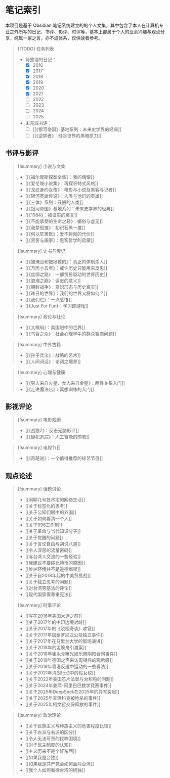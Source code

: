 # 笔记索引

本项目是基于 Obsidian 笔记系统建立的的个人文集，其中包含了本人在计算机专业之外所写的日记、书评、影评、时评等，基本上都属于个人的业余兴趣与观点分享，纯属一家之言，亦不成体系，仅供读者参考。

> [!TODO] 任务列表
>
> - 待整理的日记：
>   - [x] 2016
>   - [x] 2017
>   - [x] 2018
>   - [x] 2019
>   - [x] 2020
>   - [x] 2021
>   - [ ] 2022
>   - [ ] 2023
>   - [ ] 2024
>   - [ ] 2025
> - 未完成书评：
>   - [ ] [[《银河帝国》基地系列：未来史学界的经典]]
>   - [ ] [[《逆势者》：硅谷世界的黑暗原力]]

## 书评与影评

> [!summary] 小说与文集
>
> - [[《福尔摩斯探案全集》：我的偶像]]
> - [[《爱伦坡小说集》：再探哥特式风格]]
> - [[《龙纹身的女孩》：电影与小说及黑客与记者]]
> - [[《银河英雄传说》：人类与他们的英雄]]
> - [[《三体》系列：丑陋的人类]]
> - [[《银河帝国》基地系列：未来史学界的经典]]
> - [[《1984》：被证实的寓言]]
> - [[《不能承受的生命之轻》：媚俗与虚无]]
> - [[《我辈孤雏》：初识石黑一雄]]
> - [[《何以笙箫默》：爱不将就的代价]]
> - [[《黑客与画家》：黑客哲学的启蒙]]

> [!summary] 史书与传记
>
> - [[《被淹没和被拯救的》：真正的体制杀人]]
> - [[《万历十五年》：或许历史只能用来反思]]
> - [[《丝绸之路》：一部贸易驱动的世界历史]]
> - [[《浪潮之巅》：读史的意义]]
> - [[《朝鲜战争》：意识形态与历史真实]]
> - [[《昨日的世界》：我们的世界又将如何？]]
> - [[《我们仨》：一点感悟]]
> - [[《Just For Fun》：学习即游戏]]

> [!summary] 政论与社论
>
> - [[《大棋局》：美国眼中的世界]]
> - [[《乌合之众》：社会心理学中的群众智商问题]]

> [!summary] 中外古籍
>
> - [[《孙子兵法》：战略的艺术]]
> - [[《人间词话》：论词之境界]]

> [!summary] 心理与健康
>
> - [[《男人来自火星，女人来自金星》：两性关系入门]]
> - [[《走进魔法店》：冥想训练的入门]]

## 影视评论

> [!summary] 电影戏剧
>
> - [[《战狼2》：反击无脑影评]]
> - [[《疑犯追踪》：人工智能的前瞻]]

> [!summary] 电视节目
>
> - [[《奇葩说》：一个值得推荐的综艺节目]]

## 观点论述

> [!summary] 话题讨论
>
> - [[闲聊几句技术宅的网络生活]]
> - [[关于标签化的思考]]
> - [[关于公知们眼中的外国]]
> - [[关于如何看清一个人]]
> - [[关于996工作制]]
> - [[关于革命与当代知识分子]]
> - [[关于觉醒的问题]]
> - [[关于言论自由与胡说八道]]
> - [[令人深思的流量密码]]
> - [[与台湾人交流的一些经验]] 
> - [[我建议不要碰比特币的原因]]
> - [[维护环境并不是道德绑架]]
> - [[关于自2018年起的中美贸易战]]
> - [[关于独立思考的问题]]
> - [[对台湾劳基法的评论]]
> - [[现代国家需尊重宪法]]

> [!summary] 时事评论
>
> - [[写在2016年美国大选之前]]
> - [[关于2017年的中印边境对峙]]
> - [[关于2017年的《晓松奇谈》收官]]
> - [[关于2017年加泰罗尼亚公投独立事件]]
> - [[关于2017年在马里兰大学的那场演讲]]
> - [[关于2018年的孟晚舟引渡案]]
> - [[关于2018年崔永元曝光娱乐圈阴阳合同事件]]
> - [[关于2019年德国之声采访周锡伟的观后感]]
> - [[关于2019年香港反送中运动的一些看法]]
> - [[关于2021年清朗行动中的假女权]]
> - [[关于2022年美国芯片法案与台积电的问题]]
> - [[关于2024年姜萍-阿里巴巴数学竞赛事件]]
> - [[关于2025年DeepSeek在2025年的异军突起]]
> - [[关于2025年查理科克被枪杀的事件]]
> - [[关于2025年柯文哲交保释放的事件]]

> [!summary] 政治理论
>
> - [[关于民族主义与种族主义的危害程度比较]]
> - [[关于左派与右派的区分]]
> - [[令人无法苛责的民粹困境]]
> - [[对于民主制度的认知]]
> - [[主义历来不是个好东西]]
> - [[如果我是台独]]
> - [[如果我是共产党会如何面对台湾]]
> - [[我个人如何看待台湾的统独]]
